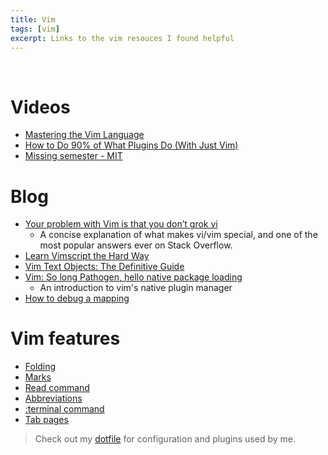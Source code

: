 ```yaml
---
title: Vim
tags: [vim]
excerpt: Links to the vim resouces I found helpful
---
```

<br/>

# Videos
* [Mastering the Vim Language](https://www.youtube.com/watch?v=wlR5gYd6um0)
* [How to Do 90% of What Plugins Do (With Just Vim)](https://www.youtube.com/watch?v=XA2WjJbmmoM)
* [Missing semester - MIT](https://missing.csail.mit.edu/2020/editors/)

# Blog
* [Your problem with Vim is that you don’t grok vi](https://stackoverflow.com/a/1220118/1424361)
    - A concise explanation of what makes vi/vim special, and one of the most popular answers ever on Stack Overflow.
* [Learn Vimscript the Hard Way](https://learnvimscriptthehardway.stevelosh.com/)
* [Vim Text Objects: The Definitive Guide](https://blog.carbonfive.com/vim-text-objects-the-definitive-guide/)
* [Vim: So long Pathogen, hello native package loading](https://shapeshed.com/vim-packages/)
    - An introduction to vim's native plugin manager
* [How to debug a mapping](https://vi.stackexchange.com/questions/7722/how-to-debug-a-mapping)

# Vim features
* [Folding](https://www.linux.com/training-tutorials/vim-tips-folding-fun/#:~:text=Vim%20uses%20the%20same%20movement,a%20range%20in%20command%20mode.)
* [Marks](https://vim.fandom.com/wiki/Using_marks)
* [Read command](https://vim.fandom.com/wiki/Append_output_of_an_external_command)
* [Abbreviations](https://vim.fandom.com/wiki/Use_abbreviations_for_frequently-used_words)
* [:terminal command](https://vimhelp.org/terminal.txt.html)
* [Tab pages](https://vim.fandom.com/wiki/Using_tab_pages)

> Check out my [dotfile](https://github.com/svaderia/dotfiles) for configuration and plugins used by me.
